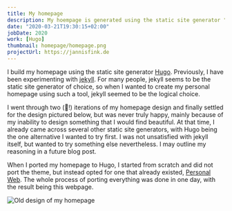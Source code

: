 ```yaml
---
title: My homepage
description: My hoempage is generated using the static site generator "Hugo"
date: "2020-03-21T19:30:15+02:00"
jobDate: 2020
work: [Hugo]
thumbnail: homepage/homepage.png
projectUrl: https://jannisfink.de
---
```


I build my homepage using the static site generator [Hugo](https://gohugo.io/). Previously, I have been experimenting with [jekyll](https://jekyllrb.com/). For many people, jekyll seems to be the static site generator of choice, so when I wanted to create my personal homepage using such a tool, jekyll seemed to be the logical choice.

I went through two (:rofl:!) iterations of my homepage design and finally settled for the design pictured below, but was never truly happy, mainly because of my inability to design something that I would find beautiful. At that time, I already came across several other static site generators, with Hugo being the one alternative I wanted to try first. I was not unsatisfied with jekyll itself, but wanted to try something else nevertheless. I may outline my reasoning in a future blog post.

When I ported my homepage to Hugo, I started from scratch and did not port the theme, but instead opted for one that already existed, [Personal Web](https://themes.gohugo.io/personal-web/). The whole process of porting everything was done in one day, with the result being this webpage.

![Old design of my homepage](/portfolio/homepage/homepage_old.png "Old design of my homepage")
